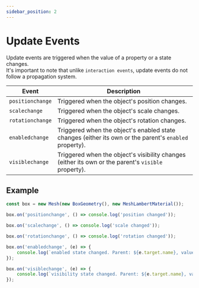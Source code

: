 ```yaml
---
sidebar_position: 2
---
```


# Update Events

Update events are triggered when the value of a property or a state changes. <br />
It's important to note that unlike `interaction events`, update events do not follow a propagation system.

| Event            | Description                                           |
|-------------------|-------------------------------------------------------|
| `positionchange`  | Triggered when the object's position changes.         |
| `scalechange`     | Triggered when the object's scale changes.            |
| `rotationchange`  | Triggered when the object's rotation changes.         |
| `enabledchange`   | Triggered when the object's enabled state changes (either its own or the parent's `enabled` property). |
| `visiblechange`   | Triggered when the object's visibility changes (either its own or the parent's `visible` property). |


## Example

```typescript
const box = new Mesh(new BoxGeometry(), new MeshLambertMaterial());

box.on('positionchange', () => console.log('position changed'));

box.on('scalechange', () => console.log('scale changed'));

box.on('rotationchange', () => console.log('rotation changed'));

box.on('enabledchange', (e) => {
    console.log(`enabled state changed. Parent: ${e.target.name}, value: ${e.value}`)
});

box.on('visiblechange', (e) => {
    console.log(`visibility state changed. Parent: ${e.target.name}, value: ${e.value}`)
});
```